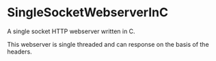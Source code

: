 # SingleSocketWebserverInC
A single socket HTTP webserver written in C.

This webserver is single threaded and can response on the basis of the headers.

